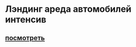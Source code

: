 # Лэндинг ареда автомобилей интенсив
## [посмотреть](https://dmitrykalashnikov91.github.io/lesson-for/)
